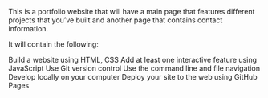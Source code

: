 This is a portfolio website that will have a main page that features different projects that you’ve built and another page that contains contact information.

It will contain the following:

Build a website using HTML, CSS
Add at least one interactive feature using JavaScript
Use Git version control
Use the command line and file navigation
Develop locally on your computer
Deploy your site to the web using GitHub Pages